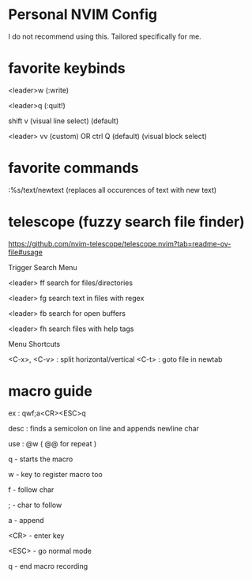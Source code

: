 # Personal NVIM Config

I do not recommend using this. Tailored specifically for me.

# favorite keybinds

  \<leader\>w (:write)

  \<leader\>q (:quit!)

  shift v (visual line select) (default)

  \<leader\> vv (custom) OR ctrl Q (default) (visual block select)

# favorite commands

  :%s/text/newtext (replaces all occurences of text with new text)

# telescope (fuzzy search file finder)

https://github.com/nvim-telescope/telescope.nvim?tab=readme-ov-file#usage

Trigger Search Menu

  \<leader\> ff search for files/directories

  \<leader\> fg search text in files with regex

  \<leader\> fb search for open buffers

  \<leader\> fh search files with help tags

Menu Shortcuts

\<C-x\>, \<C-v\> : split horizontal/vertical
\<C-t\> : goto file in newtab

# macro guide

ex   : qwf;a\<CR\>\<ESC\>q

desc : finds a semicolon on line and appends newline char

use  : @w ( @@ for repeat )

q     - starts the macro

w     - key to register macro too

f     - follow char 

;     - char to follow

a     - append

\<CR\>  - enter key

\<ESC\> - go normal mode

q     - end macro recording
